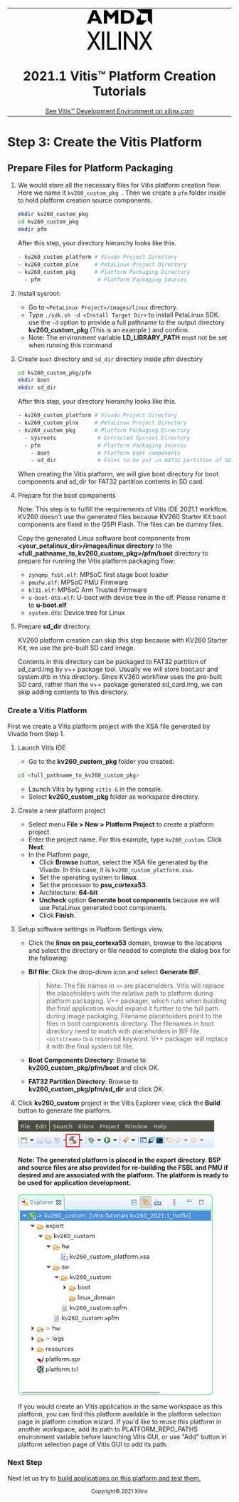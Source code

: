 <!--
# Copyright 2021 Xilinx Inc.
#
# Licensed under the Apache License, Version 2.0 (the "License");
# you may not use this file except in compliance with the License.
# You may obtain a copy of the License at
#
#     http://www.apache.org/licenses/LICENSE-2.0
#
# Unless required by applicable law or agreed to in writing, software
# distributed under the License is distributed on an "AS IS" BASIS,
# WITHOUT WARRANTIES OR CONDITIONS OF ANY KIND, either express or implied.
# See the License for the specific language governing permissions and
# limitations under the License.
-->

<table class="sphinxhide" width="100%">
 <tr width="100%">
    <td align="center"><img src="https://raw.githubusercontent.com/Xilinx/Image-Collateral/main/xilinx-logo.png" width="30%"/><h1>2021.1 Vitis™ Platform Creation Tutorials</h1>
    <a href="https://www.xilinx.com/products/design-tools/vitis.html">See Vitis™ Development Environment on xilinx.com</br></a>
    </td>
 </tr>
</table>

# Step 3: Create the Vitis Platform

## Prepare Files for Platform Packaging

1. We would store all the necessary files for Vitis platform creation flow. Here we name it `kv260_custom_pkg `. Then we create a `pfm` folder inside to hold platform creation source components. 

   ```bash
   mkdir kv260_custom_pkg
   cd kv260_custom_pkg
   mkdir pfm
   ```

   After this step, your directory hierarchy looks like this.

   ```bash
   - kv260_custom_platform # Vivado Project Directory
   - kv260_custom_plnx     # PetaLinux Project Directory
   - kv260_custom_pkg      # Platform Packaging Directory
     - pfm                  # Platform Packaging Sources
   ```

2. Install sysroot:

   - Go to `<PetaLinux Project>/images/linux` directory.
   - Type `./sdk.sh -d <Install Target Dir>` to install PetaLinux SDK. use the `-d` option to provide a full pathname to the output directory **kv260_custom_pkg** (This is an example ) and confirm.
   - Note: The environment variable **LD_LIBRARY_PATH** must not be set when running this command


3. Create `boot` directory and `sd_dir` directory inside pfm directory

   ```bash
   cd kv260_custom_pkg/pfm
   mkdir boot
   mkdir sd_dir
   ```

   After this step, your directory hierarchy looks like this.

   ```bash
   - kv260_custom_platform # Vivado Project Directory
   - kv260_custom_plnx     # PetaLinux Project Directory
   - kv260_custom_pkg      # Platform Packaging Directory
     - sysroots             # Extracted Sysroot Directory
     - pfm                  # Platform Packaging Sources
       - boot               # Platform boot components
       - sd_dir             # Files to be put in FAT32 partition of SD card
   ```

   When creating the Vitis platform, we will give boot directory for boot components and sd_dir for FAT32 partition contents in SD card.

4. Prepare for the boot components

   Note: This step is to fulfill the requirements of Vitis IDE 2021.1 workflow. KV260 doesn't use the generated files because KV260 Starter Kit boot components are fixed in the QSPI Flash. The files can be dummy files.

   Copy the generated Linux software boot components from **<your_petalinux_dir>/images/linux directory** to the **<full_pathname_to_kv260_custom_pkg>/pfm/boot** directory to prepare for running the Vitis platform packaging flow:

   - `zynqmp_fsbl.elf`: MPSoC first stage boot loader
   - `pmufw.elf`: MPSoC PMU Firmware
   - `bl31.elf`: MPSoC Arm Trusted Firmware
   - `u-boot-dtb.elf`: U-boot with device tree in the elf. Please rename it to **u-boot.elf**
   - `system.dtb`: Device tree for Linux

   

5. Prepare **sd_dir** directory. 

   KV260 platform creation can skip this step because with KV260 Starter Kit, we use the pre-built SD card image.

   Contents in this directory can be packaged to FAT32 partition of sd_card.img by v++ package tool. Usually we will store boot.scr and system.dtb in this directory. Since KV260 workflow uses the pre-built SD card, rather than the v++ package generated sd_card.img, we can skip adding contents to this directory. 

### Create a Vitis Platform

First we create a Vitis platform project with the XSA file generated by Vivado from Step 1.

1. Launch Vitis IDE
   - Go to the **kv260_custom_pkg** folder you created:

   ```bash
   cd <full_pathname_to_kv260_custom_pkg>
   ```

   - Launch Vitis by typing `vitis &` in the console.
   - Select **kv260_custom_pkg** folder as workspace directory.

2. Create a new platform project

   - Select menu **File > New > Platform Project** to create a platform project.
   - Enter the project name. For this example, type `kv260_custom`. Click **Next**.
   - In the Platform page,
     - Click **Browse** button, select the XSA file generated by the Vivado. In this case, it is `kv260_custom_platform.xsa`.
     - Set the operating system to **linux**.</br>
     - Set the processor to **psu_cortexa53**.</br>
     - Architecture: **64-bit**</br>
     - **Uncheck** option **Generate boot components** because we will use PetaLinux generated boot components.</br>
     - Click **Finish**.

3. Setup software settings in Platform Settings view.

   - Click the **linux on psu_cortexa53** domain, browse to the locations and select the directory or file needed to complete the dialog box for the following:

   - **Bif file**: Click the drop-down icon and select **Generate BIF**.

     > Note: The file names in `<>` are placeholders. Vitis will replace the placeholders with the relative path to platform during platform packaging. V++ packager, which runs when building the final application would expand it further to the full path during image packaging. Filename placeholders point to the files in boot components directory. The filenames in boot directory need to match with placeholders in BIF file. `<bitstream>` is a reserved keyword. V++ packager will replace it with the final system bit file.

   - **Boot Components Directory**: Browse to **kv260_custom_pkg/pfm/boot** and click OK.

   - **FAT32 Partition Directory**: Browse to **kv260_custom_pkg/pfm/sd_dir** and click OK.

4. Click **kv260_custom** project in the Vitis Explorer view, click the **Build** button to generate the platform.

   ![build_vitis_platform.png](./images/build_vitis_platform.png)

   **Note: The generated platform is placed in the export directory. BSP and source files are also provided for re-building the FSBL and PMU if desired and are associated with the platform. The platform is ready to be used for application development.**

   ![vitis_platform_output.png](./images/vitis_platform_output.png)

   If you would create an Vitis application in the same workspace as this platform, you can find this platform available in the platform selection page in platform creation wizard. If you'd like to reuse this platform in another workspace, add its path to PLATFORM_REPO_PATHS environment variable before launching Vitis GUI, or use "Add" button in platform selection page of Vitis GUI to add its path.

### Next Step

Next let us try to [build applications on this platform and test them.](./step4.md)

<p class="sphinxhide" align="center"><sup>Copyright&copy; 2021 Xilinx</sup></p>
